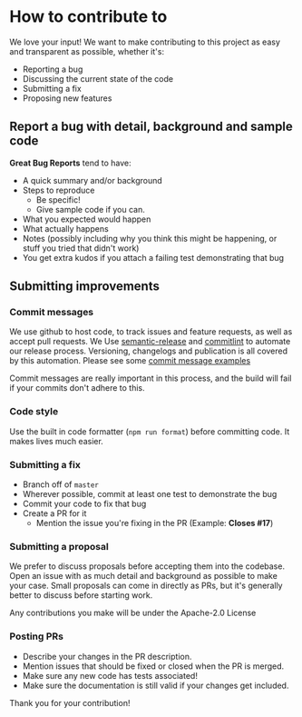 # How to contribute to <REPLACE>

We love your input! We want to make contributing to this project as easy and transparent as possible, whether it's:

- Reporting a bug
- Discussing the current state of the code
- Submitting a fix
- Proposing new features

## Report a bug with detail, background and sample code

**Great Bug Reports** tend to have:

- A quick summary and/or background
- Steps to reproduce
  - Be specific!
  - Give sample code if you can.
- What you expected would happen
- What actually happens
- Notes (possibly including why you think this might be happening, or stuff you tried that didn't work)
- You get extra kudos if you attach a failing test demonstrating that bug  

## Submitting improvements

### Commit messages
We use github to host code, to track issues and feature requests, as well as accept pull requests.
We Use [semantic-release](https://github.com/semantic-release/semantic-release) and
[commitlint](https://github.com/conventional-changelog/commitlint) to automate our release process.
Versioning, changelogs and publication is all covered by this automation.
Please see some [commit message examples](https://github.com/semantic-release/semantic-release#commit-message-format)

Commit messages are really important in this process, and the build will fail if your commits don't adhere to this.

### Code style
Use the built in code formatter (`npm run format`) before committing code. It makes lives much easier.  

### Submitting a fix
- Branch off of `master`
- Wherever possible, commit at least one test to demonstrate the bug
- Commit your code to fix that bug
- Create a PR for it
    - Mention the issue you're fixing in the PR (Example: __Closes #17__) 

### Submitting a proposal
We prefer to discuss proposals before accepting them into the codebase.
Open an issue with as much detail and background as possible to make your case. 
Small proposals can come in directly as PRs, but it's generally better to discuss before starting work.

Any contributions you make will be under the Apache-2.0 License

### Posting PRs
- Describe your changes in the PR description.
- Mention issues that should be fixed or closed when the PR is merged.
- Make sure any new code has tests associated!
- Make sure the documentation is still valid if your changes get included.

Thank you for your contribution!
